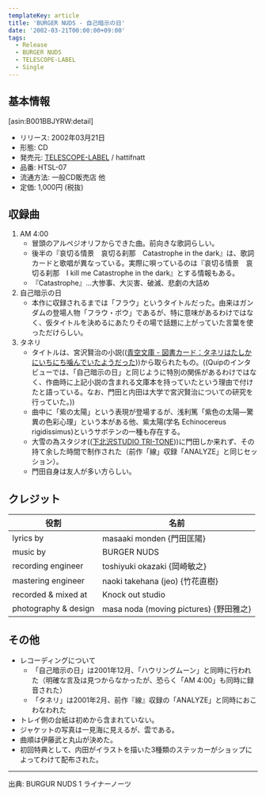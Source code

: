 ```yaml
---
templateKey: article
title: 'BURGER NUDS - 自己暗示の日'
date: '2002-03-21T00:00:00+09:00'
tags:
  - Release
  - BURGER NUDS
  - TELESCOPE-LABEL
  - Single
---
```

## 基本情報

[asin:B001BBJYRW:detail]

* リリース: 2002年03月21日
* 形態: CD
* 発売元: [TELESCOPE-LABEL](http://monden-info.hatenablog.com/entry/label%3Atelescope) / hattifnatt
* 品番: HTSL-07
* 流通方法: 一般CD販売店 他
* 定価: 1,000円 (税抜)

## 収録曲

1. AM 4:00
   * 冒頭のアルペジオリフからできた曲。前向きな歌詞らしい。
   * 後半の『哀切る情景　哀切る刹那　Catastrophe in the dark』は、歌詞カードと歌唱が異なっている。実際に唄っているのは『哀切る情景　哀切る刹那　I kill me Catastrophe in the dark』とする情報もある。
   * 『Catastrophe』…大惨事、大災害、破滅、悲劇の大詰め
2. 自己暗示の日
   * 本作に収録されるまでは「フラウ」というタイトルだった。由来はガンダムの登場人物「フラウ・ボウ」であるが、特に意味があるわけではなく、仮タイトルを決めるにあたりその場で話題に上がっていた言葉を使っただけらしい。
3. タネリ
   * タイトルは、宮沢賢治の小説(([青空文庫 - 図書カード：タネリはたしかにいちにち噛んでいたようだった](http://www.aozora.gr.jp/cards/000081/card4600.html)))から取られたもの。((Quipのインタビューでは、「自己暗示の日」と同じように特別の関係があるわけではなく、作曲時に上記小説の含まれる文庫本を持っていたという理由で付けたと語っている。なお、門田と内田は大学で宮沢賢治についての研究を行っていた。))
   * 曲中に「紫の太陽」という表現が登場するが、浅利篤「紫色の太陽―驚異の色彩心理」という本がある他、紫太陽(学名 Echinocereus rigidissimus)というサボテンの一種も存在する。
   * 大雪の為スタジオ(([下北沢STUDIO TRI-TONE](http://www.club251.co.jp/tri-tone/)))に門田しか来れず、その持て余した時間で制作された（前作「線」収録「ANALYZE」と同じセッション）。
   * 門田自身は友人が多い方らしい。

## クレジット

役割|名前
-|-
lyrics by | masaaki monden {門田匡陽}
music by | BURGER NUDS
recording engineer | toshiyuki okazaki {岡崎敏之}
mastering engineer | naoki takehana (jeo) {竹花直樹}
recorded & mixed at | Knock out studio
photography & design | masa noda (moving pictures) {野田雅之}

## その他

* レコーディングについて
  * 「自己暗示の日」は2001年12月、「ハウリングムーン」と同時に行われた（明確な言及は見つからなかったが、恐らく「AM 4:00」も同時に録音された）
  * 「タネリ」は2001年2月、前作『線』収録の「ANALYZE」と同時におこわなわれた
* トレイ側の台紙は初めから含まれていない。
* ジャケットの写真は一見海に見えるが、雲である。
* 曲順は伊藤武と丸山が決めた。
* 初回特典として、内田がイラストを描いた3種類のステッカーがショップによってわけて配布された。

***

出典: BURGUR NUDS 1 ライナーノーツ
